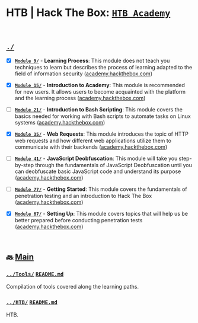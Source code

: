 # HTB | Hack The Box: [`HTB Academy`](README.md)


<br>

## [`./`](./)

- [x] [**`Module 9/`**](Module%209/) - **Learning Process**: This module does not teach you techniques to learn but describes the process of learning adapted to the field of information security ([academy.hackthebox.com](https://academy.hackthebox.com/module/details/9))
- [x] [**`Module 15/`**](Module%2015/) - **Introduction to Academy**: This module is recommended for new users. It allows users to become acquainted with the platform and the learning process ([academy.hackthebox.com](https://academy.hackthebox.com/module/details/15))
- [ ] [**`Module 21/`**](Module%2021/) - **Introduction to Bash Scripting**: This module covers the basics needed for working with Bash scripts to automate tasks on Linux systems ([academy.hackthebox.com](https://academy.hackthebox.com/module/details/21))
- [x] [**`Module 35/`**](Module%2035/) - **Web Requests**: This module introduces the topic of HTTP web requests and how different web applications utilize them to communicate with their backends ([academy.hackthebox.com](https://academy.hackthebox.com/module/details/35))
- [ ] [**`Module 41/`**](Academy/Module%2041/) - **JavaScript Deobfuscation**: This module will take you step-by-step through the fundamentals of JavaScript Deobfuscation until you can deobfuscate basic JavaScript code and understand its purpose ([academy.hackthebox.com](https://academy.hackthebox.com/module/details/41))
- [ ] [**`Module 77/`**](Module%2077/) - **Getting Started**: This module covers the fundamentals of penetration testing and an introduction to Hack The Box ([academy.hackthebox.com](https://academy.hackthebox.com/module/details/77))
- [x] [**`Module 87/`**](Module%2087/) - **Setting Up**: This module covers topics that will help us be better prepared before conducting penetration tests ([academy.hackthebox.com](https://academy.hackthebox.com/module/details/87))


<br>

## 🔙 [Main](../README.md)

### [`../Tools/`](../Tools/) [`README.md`](../Tools/README.md)

Compilation of tools covered along the learning paths.

### [`../HTB/`](../HTB/) [`README.md`](../HTB/README.md)

HTB.




